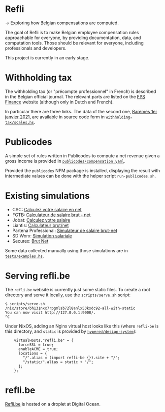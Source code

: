 # Refli

→ Exploring how Belgian compensations are computed.

The goal of Refli is to make Belgian employee compensation rules approachable
for everyone, by providing documentation, data, and computation tools. Those
should be relevant for everyone, including professionals and developers.

This project is currently in an early stage.


# Withholding tax

The withholding tax (or "précompte professionnel" in French) is described in
the Belgian official journal. The relevant parts are listed on the [FPS
Finance] website (although only in Dutch and French).

In particular there are three links. The data of the second one, [Barèmes 1er
janvier 2021], are available in source code form in
[`withholding-tax/scales.hs`](withholding-tax/scales.hs).

[FPS Finance]:
https://finances.belgium.be/fr/entreprises/personnel_et_remuneration/precompte_professionnel/calcul
[Barèmes 1er janvier 2021]:
https://finances.belgium.be/sites/default/files/Bar%C3%A8mes%201er%20janvier%202021%20%28AR%2016%20d%C3%A9cembre%202020%29.pdf


# Publicodes

A simple set of rules written in Publicodes to compute a net revenue given a
gross income is provided in
[`publicodes/compensation.yaml`](publicodes/compensation.yaml).

Provided the `publicodes` NPM package is installed, displaying the result with
intermediate values can be done with the helper script `run-publicodes.sh`.


# Existing simulations

- CSC: [Calculez votre salaire en net](https://www.lacsc.be/outil-de-calcul/salaire-brut-net)
- FGTB: [Calculateur de salaire brut - net](https://www.fgtb.be/calcul-salaire-brut-net)
- Jobat: [Calculez votre salaire](https://www.jobat.be/fr/art/que-reste-t-il-de-mon-brut)
- Liantis: [Calculateur brut/net](https://www.liantis.be/fr/politique-du-personnel/remuneration/calculateur-brut-net)
- Partena Professional: [Simulateur de salaire brut-net](https://www.partena-professional.be/fr/knowledge-center/des-simulateurs-et-des-calculateurs/simulateur-de-salaire-brut-net)
- SD Worx: [Simulation salariale](https://www.sd.be/loonsimulator/public/?lang=FR)
- Securex: [Brut Net](https://hrcalculations.securex.eu/)

Some data collected manually using those simulations are in
[`tests/examples.hs`](tests/examples.hs).

# Serving refli.be

The `refli.be` website is currently just some static files. To create a root
directory and serve it locally, use the `scripts/serve.sh` script:

```
$ scripts/serve.sh
/nix/store/bh131nxx7rpgmlsb72l8anlx53kxdc92-all-with-static
You can now visit http://127.0.0.1:9000/.
^C
```

Under NixOS, adding an Nginx virtual host looks like this (where `refli-be` is
this directory, and `static` is provided by
[`hypered/design-system`](https://github.be/hypered/design-system)):

```
    virtualHosts."refli.be" = {
      forceSSL = true;
      enableACME = true;
      locations = {
        "/".alias = (import refli-be {}).site + "/";
        "/static/".alias = static + "/";
      };
    };
```

# refli.be

[Refli.be](https://refli.be) is hosted on a droplet at Digital Ocean.
